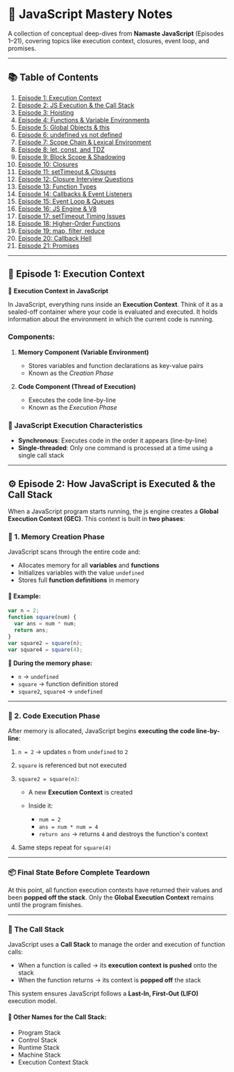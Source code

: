# 📘 JavaScript Mastery Notes

A collection of conceptual deep-dives from **Namaste JavaScript** (Episodes 1–21), covering topics like execution context, closures, event loop, and promises.

---

## 📚 Table of Contents

1. [Episode 1: Execution Context](#episode-1-execution-context)
2. [Episode 2: JS Execution & the Call Stack](#episode-2-how-javascript-is-executed--the-call-stack)
3. [Episode 3: Hoisting](#episode-3-hoisting)
4. [Episode 4: Functions & Variable Environments](#episode-4-functions--variable-environments)
5. [Episode 5: Global Objects & this](#episode-5-global-objects--this)
6. [Episode 6: undefined vs not defined](#episode-6-undefined-vs-not-defined)
7. [Episode 7: Scope Chain & Lexical Environment](#episode-7-scope-chain--lexical-environment)
8. [Episode 8: let, const, and TDZ](#episode-8-let-const-and-temporal-dead-zone)
9. [Episode 9: Block Scope & Shadowing](#episode-9-block-scope--shadowing)
10. [Episode 10: Closures](#episode-10-closures)
11. [Episode 11: setTimeout & Closures](#episode-11-settimeout-and-closures)
12. [Episode 12: Closure Interview Questions](#episode-12-closure-interview-questions)
13. [Episode 13: Function Types](#episode-13-function-types-in-js)
14. [Episode 14: Callbacks & Event Listeners](#episode-14-callbacks--event-listeners)
15. [Episode 15: Event Loop & Queues](#episode-15-event-loop--queues)
16. [Episode 16: JS Engine & V8](#episode-16-js-engine--v8)
17. [Episode 17: setTimeout Timing Issues](#episode-17-settimeout-timing-issues)
18. [Episode 18: Higher-Order Functions](#episode-18-higher-order-functions)
19. [Episode 19: map, filter, reduce](#episode-19-map-filter-reduce)
20. [Episode 20: Callback Hell](#episode-20-callback-hell--inversion-of-control)
21. [Episode 21: Promises](#episode-21-promises)

---

## 📖 Episode 1: Execution Context

📌 **Execution Context in JavaScript**

In JavaScript, everything runs inside an **Execution Context**. Think of it as a sealed-off container where your code is evaluated and executed. It holds information about the environment in which the current code is running.

### Components:

1. **Memory Component (Variable Environment)**

   * Stores variables and function declarations as key-value pairs
   * Known as the *Creation Phase*

2. **Code Component (Thread of Execution)**

   * Executes the code line-by-line
   * Known as the *Execution Phase*

### 🔁 JavaScript Execution Characteristics

* **Synchronous**: Executes code in the order it appears (line-by-line)
* **Single-threaded**: Only one command is processed at a time using a single call stack

---

## ⚙️ Episode 2: How JavaScript is Executed & the Call Stack

When a JavaScript program starts running, the js engine creates a **Global Execution Context (GEC)**. This context is built in **two phases**:

### 🔹 1. Memory Creation Phase

JavaScript scans through the entire code and:

* Allocates memory for all **variables** and **functions**
* Initializes variables with the value `undefined`
* Stores full **function definitions** in memory

#### 📌 Example:

```js
var n = 2;
function square(num) {
  var ans = num * num;
  return ans;
}
var square2 = square(n);
var square4 = square(4);
```

**🔸 During the memory phase:**

* `n` → `undefined`
* `square` → function definition stored
* `square2`, `square4` → `undefined`

---

### 🔹 2. Code Execution Phase

After memory is allocated, JavaScript begins **executing the code line-by-line**:

1. `n = 2` → updates `n` from `undefined` to `2`
2. `square` is referenced but not executed
3. `square2 = square(n)`:

   * A new **Execution Context** is created
   * Inside it:

     * `num = 2`
     * `ans = num * num = 4`
     * `return ans` → returns `4` and destroys the function's context
4. Same steps repeat for `square(4)`

---

### 📦 Final State Before Complete Teardown

At this point, all function execution contexts have returned their values and been **popped off the stack**. Only the **Global Execution Context** remains until the program finishes.

---

### 🧰 The Call Stack

JavaScript uses a **Call Stack** to manage the order and execution of function calls:

* When a function is called → its **execution context is pushed** onto the stack
* When the function returns → its context is **popped off** the stack

This system ensures JavaScript follows a **Last-In, First-Out (LIFO)** execution model.

#### 📌 Other Names for the Call Stack:

* Program Stack
* Control Stack
* Runtime Stack
* Machine Stack
* Execution Context Stack
